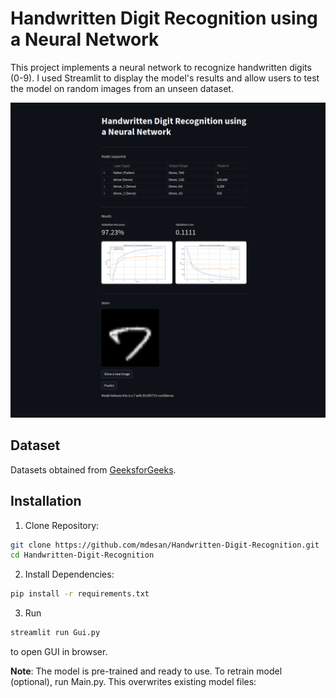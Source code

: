 # Handwritten Digit Recognition using a Neural Network

This project implements a neural network to recognize handwritten digits (0-9). I used Streamlit to display the model's results and allow users to test the model on random images from an unseen dataset.

![Streamlit Interface](screenshot.png)

## Dataset

Datasets obtained from [GeeksforGeeks](https://www.geeksforgeeks.org/).

## Installation

1. Clone Repository:
```bash
git clone https://github.com/mdesan/Handwritten-Digit-Recognition.git
cd Handwritten-Digit-Recognition
```

2. Install Dependencies:
```bash
pip install -r requirements.txt
```

3. Run
```bash
streamlit run Gui.py
```
to open GUI in browser.

**Note**: The model is pre-trained and ready to use. To retrain model (optional), run Main.py. This overwrites existing model files:

